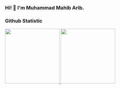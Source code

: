 ### Hi! 👋 I'm Muhammad Mahib Arib.

### Github Statistic
<p align="left">
<a href="https://github.com/mahib22">
  <img height="180em" src="https://github-readme-stats-eight-theta.vercel.app/api?username=mahib22&show_icons=true&theme=tokyonight&include_all_commits=true&count_private=true"/>
  <img height="180em" src="https://github-readme-stats-eight-theta.vercel.app/api/top-langs/?username=mahib22&layout=compact&langs_count=8&theme=tokyonight"/>
</a>
</p>
